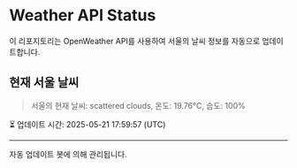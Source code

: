 
# Weather API Status

이 리포지토리는 OpenWeather API를 사용하여 서울의 날씨 정보를 자동으로 업데이트합니다.

## 현재 서울 날씨
> 서울의 현재 날씨: scattered clouds, 온도: 19.76°C, 습도: 100%

⏳ 업데이트 시간: 2025-05-21 17:59:57 (UTC)

---
자동 업데이트 봇에 의해 관리됩니다.
